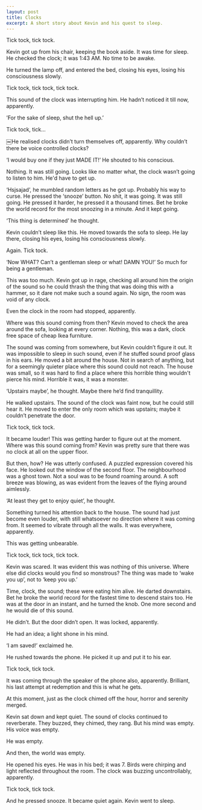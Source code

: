```yaml
---
layout: post
title: Clocks
excerpt: A short story about Kevin and his quest to sleep.
---
```


Tick tock, tick tock. 

Kevin got up from his chair, keeping the book aside. It was time for sleep. He checked the clock; it was 1:43 AM. No time to be awake. 

He turned the lamp off, and entered the bed, closing his eyes, losing his consciousness slowly.

Tick tock, tick tock, tick tock.

This sound of the clock was interrupting him. He hadn’t noticed it till now, apparently.

’For the sake of sleep, shut the hell up.’

Tick tock, tick...

￼He realised clocks didn’t turn themselves off, apparently. Why couldn’t there be voice controlled clocks?

‘I would buy one if they just MADE IT!’ He shouted to his conscious.

Nothing. It was still going. Looks like no matter what, the clock wasn’t going to listen to him. He'd have to get up.

‘Hsjsajad’, he mumbled random letters as he got up. Probably his way to curse. He pressed the ‘snooze’ button. No shit, it was going. It was still going. He pressed it harder, he pressed it a thousand times. Bet he broke the world record for the most snoozing in a minute. And it kept going.

‘This thing is determined’ he thought.

Kevin couldn’t sleep like this. He moved towards the sofa to sleep. He lay there, closing his eyes, losing his consciousness slowly.

Again. Tick tock.

‘Now WHAT? Can’t a gentleman sleep or what! DAMN YOU!’ So much for being a gentleman.

This was too much. Kevin got up in rage, checking all around him the origin of the sound so he could thrash the thing that was doing this with a hammer, so it dare not make such a sound again. No sign, the room was void of any clock.

Even the clock in the room had stopped, apparently.

Where was this sound coming from then? Kevin moved to check the area around the sofa, looking at every corner. Nothing, this was a dark, clock free space of cheap Ikea furniture.

The sound was coming from somewhere, but Kevin couldn’t figure it out. It was impossible to sleep in such sound, even if he stuffed sound proof glass in his ears. He moved a bit around the house. Not in search of anything, but for a seemingly quieter place where this sound could not reach. The house was small, so it was hard to find a place where this horrible thing wouldn't pierce his mind. Horrible it was, it was a monster.

‘Upstairs maybe’, he thought. Maybe there he’d find tranquillity.

He walked upstairs. The sound of the clock was faint now, but he could still hear it. He moved to enter the only room which was upstairs; maybe it couldn’t penetrate the door.

Tick tock, tick tock.

It became louder! This was getting harder to figure out at the moment. Where was this sound coming from? Kevin was pretty sure that there was no clock at all on the upper floor.

But then, how? He was utterly confused. A puzzled expression covered his face. He looked out the window of the second floor. The neighbourhood was a ghost town. Not a soul was to be found roaming around. A soft breeze was blowing, as was evident from the leaves of the flying around aimlessly.

‘At least they get to enjoy quiet’, he thought.

Something turned his attention back to the house. The sound had just become even louder, with still whatsoever no direction where it was coming from. It seemed to vibrate through all the walls. It was everywhere, apparently.

This was getting unbearable.

Tick tock, tick tock, tick tock.

Kevin was scared. It was evident this was nothing of this universe. Where else did clocks would you find so monstrous? The thing was made to ‘wake you up’, not to ‘keep you up.’

Time, clock, the sound; these were eating him alive. He darted downstairs. Bet he broke the world record for the fastest time to descend stairs too. He was at the door in an instant, and he turned the knob. One more second and he would die of this sound.

He didn’t. But the door didn’t open. It was locked, apparently.

He had an idea; a light shone in his mind.

‘I am saved!’ exclaimed he.

He rushed towards the phone. He picked it up and put it to his ear.

Tick tock, tick tock.

It was coming through the speaker of the phone also, apparently. Brilliant, his last attempt at redemption and this is what he gets.

At this moment, just as the clock chimed off the hour, horror and serenity merged.

Kevin sat down and kept quiet. The sound of clocks continued to reverberate. They buzzed, they chimed, they rang. But his mind was empty. His voice was empty. 

He was empty.

And then, the world was empty.

He opened his eyes. He was in his bed; it was 7. Birds were chirping and light reflected throughout the room. The clock was buzzing uncontrollably, apparently.

Tick tock, tick tock.

And he pressed snooze. It became quiet again. Kevin went to sleep.